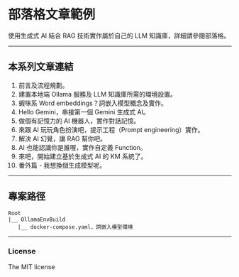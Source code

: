 # 部落格文章範例 
使用生成式 AI 結合 RAG 技術實作屬於自己的 LLM 知識庫，詳細請參閱部落格。


---
## 本系列文章連結
1. 前言及流程規劃。
2. 建置本地端 Ollama 服務及 LLM 知識庫所需的環境設置。
3. 蝦咪系 Word embeddings？詞嵌入模型概念及實作。
4. Hello Gemini，串接第一個 Gemini 生成式 AI。
5. 做個有記憶力的 AI 機器人，實作對話記憶。
6. 來跟 AI 玩玩角色扮演吧，提示工程（Prompt engineering）實作。
7. 解決 AI 幻覺，讓 RAG 幫你吧。
8. AI 也能認識你是誰喔，實作自定義 Function。
9. 來吧，開始建立基於生成式 AI 的 KM 系統了。
10. 番外篇 - 我想換個生成模型呢。


---
## 專案路徑 
```
Root
|__ OllamaEnvBuild
   |__ docker-compose.yaml，詞嵌入模型環境
```

---
### License
The MIT license
